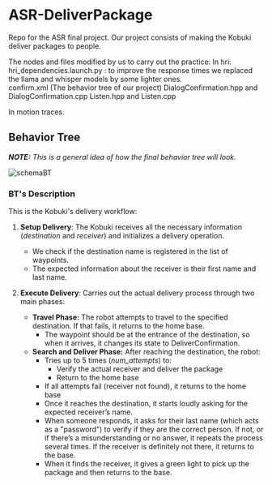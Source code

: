 # ASR-DeliverPackage
Repo for the ASR final project. Our project consists of making the Kobuki deliver packages to people.

The nodes and files modified by us to carry out the practice:
In hri:
hri_dependencies.launch.py : to improve the response times we replaced the llama and whisper models by some lighter ones.  
confirm.xml (The behavior tree of our project)
DialogConfirmation.hpp and DialogConfirmation.cpp
Listen.hpp and Listen.cpp

In motion traces.

## Behavior Tree
_**NOTE:** This is a general idea of how the final behavior tree will look._

![schemaBT](https://github.com/user-attachments/assets/4aff3e78-ae81-4dd2-96fe-426bb0ed0d31)

### BT's Description
This is the Kobuki's delivery workflow:
1) **Setup Delivery**: The Kobuki receives all the necessary information (_destination_ and _receiver_) and initializes a delivery operation.
   - We check if the destination name is registered in the list of waypoints.
   - The expected information about the receiver is their first name and last name.

2) **Execute Delivery**: Carries out the actual delivery process through two main phases:
   - **Travel Phase:** The robot attempts to travel to the specified destination. If that fails, it returns to the home base.
     - The waypoint should be at the entrance of the destination, so when it arrives, it changes its state to DeliverConfirmation.
   - **Search and Deliver Phase:** After reaching the destination, the robot:
     - Tries up to 5 times (_num_attempts_) to:
       - Verify the actual receiver and deliver the package
       - Return to the home base
     - If all attempts fail (receiver not found), it returns to the home base
     - Once it reaches the destination, it starts loudly asking for the expected receiver’s name.
     - When someone responds, it asks for their last name (which acts as a "password") to verify if they are the correct person. If not, or if there’s a misunderstanding or no answer, it repeats the process several times. If the receiver is definitely not there, it returns to the base.
     - When it finds the receiver, it gives a green light to pick up the package and then returns to the base.
